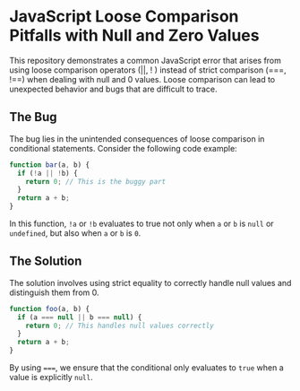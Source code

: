 # JavaScript Loose Comparison Pitfalls with Null and Zero Values

This repository demonstrates a common JavaScript error that arises from using loose comparison operators (||, ! ) instead of strict comparison (===, !==) when dealing with null and 0 values. Loose comparison can lead to unexpected behavior and bugs that are difficult to trace.

## The Bug
The bug lies in the unintended consequences of loose comparison in conditional statements.  Consider the following code example:

```javascript
function bar(a, b) {
  if (!a || !b) {
    return 0; // This is the buggy part
  }
  return a + b;
}
```

In this function, `!a` or `!b` evaluates to true not only when `a` or `b` is `null` or `undefined`, but also when `a` or `b` is `0`.

## The Solution
The solution involves using strict equality to correctly handle null values and distinguish them from 0.

```javascript
function foo(a, b) {
  if (a === null || b === null) {
    return 0; // This handles null values correctly
  }
  return a + b;
}
```

By using `===`, we ensure that the conditional only evaluates to `true` when a value is explicitly `null`.